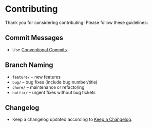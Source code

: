 # Contributing

Thank you for considering contributing! Please follow these guidelines:

## Commit Messages
- Use [Conventional Commits](https://www.conventionalcommits.org/).

## Branch Naming
- `feature/` – new features
- `bug/` – bug fixes (include bug number/title)
- `chore/` – maintenance or refactoring
- `hotfix/` – urgent fixes without bug tickets

## Changelog
- Keep a changelog updated according to [Keep a Changelog](https://keepachangelog.com/).
